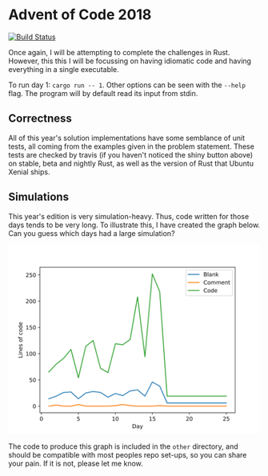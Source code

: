 # Advent of Code 2018

[![Build Status](https://travis-ci.org/bertptrs/adventofcode.svg?branch=master)](https://travis-ci.org/bertptrs/adventofcode)

Once again, I will be attempting to complete the challenges in Rust.
However, this this I will be focussing on having idiomatic code and
having everything in a single executable.

To run day 1: `cargo run -- 1`. Other options can be seen with the
`--help` flag. The program will by default read its input from stdin.

## Correctness

All of this year's solution implementations have some semblance of unit
tests, all coming from the examples given in the problem statement.
These tests are checked by travis (if you haven't noticed the shiny
button above) on stable, beta and nightly Rust, as well as the version
of Rust that Ubuntu Xenial ships.

## Simulations

This year's edition is very simulation-heavy. Thus, code written for
those days tends to be very long. To illustrate this, I have created the
graph below. Can you guess which days had a large simulation?

![Lines of code per day](loc.svg)

The code to produce this graph is included in the `other` directory, and
should be compatible with most peoples repo set-ups, so you can share
your pain. If it is not, please let me know.
